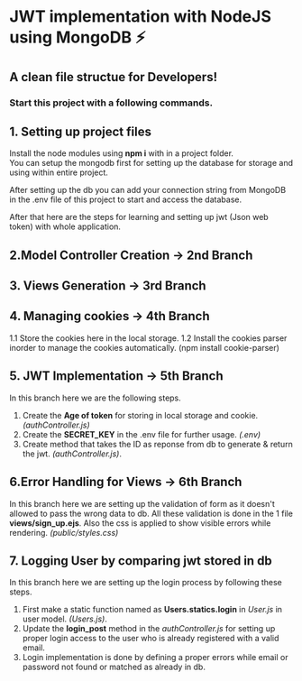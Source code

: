# JWT implementation with NodeJS using MongoDB ⚡️ 
## A clean file structue for Developers!

### Start this project with a following commands.

## 1. Setting up project files
Install the node modules using **npm i** with in a project folder.  
You can setup the mongodb first for setting up the database for storage and using within entire project.

After setting up the db you can add your connection string from MongoDB in the .env file of this project to start and access the database.

After that here are the steps for learning and setting up jwt (Json web token) with whole application.


 
## 2.Model Controller Creation -> 2nd Branch


## 3. Views Generation -> 3rd Branch


## 4. Managing cookies -> 4th Branch

1.1 Store the cookies here in the local storage.
1.2 Install the cookies parser inorder to manage the cookies automatically.   (npm install cookie-parser)


## 5. JWT Implementation -> 5th Branch

In this branch here we are the following steps.
 1. Create the **Age of token** for storing in local storage and cookie. *(authController.js)*
 2. Create the **SECRET_KEY** in the .env file for further usage. *(.env)*
 3. Create method that takes the ID as reponse from db to generate & return the jwt.  *(authController.js)*.



## 6.Error Handling for Views -> 6th Branch

In this branch here we are setting up the validation of form as it doesn't allowed to pass the wrong data to db. 
All these validation is done in the 1 file **views/sign_up.ejs**.
Also the css is applied to show visible errors while rendering. *(public/styles.css)*


## 7. Logging User by comparing jwt stored in db

In this branch here we are setting up the login process by following these steps.
 1. First make a static function named as **Users.statics.login** in *User.js* in user model. *(Users.js)*.
 2. Update the **login_post** method in the *authController.js* for setting up proper login access to the user who is already registered with a valid email.
 3. Login implementation is done by defining a proper errors while email or password not found or matched as already in db.